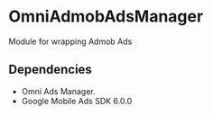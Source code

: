# OmniAdmobAdsManager
Module for wrapping Admob Ads

## Dependencies

- Omni Ads Manager.
- Google Mobile Ads SDK 6.0.0
